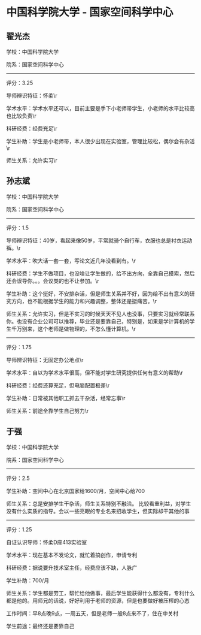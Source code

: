 # 中国科学院大学 - 国家空间科学中心

## 翟光杰

学校：中国科学院大学

院系：国家空间科学中心

* * *

评分：3.25

导师辨识特征：怀柔\r

学术水平：学术水平还可以，目前主要是手下小老师带学生，小老师的水平比较高也比较负责\r

科研经费：经费充足\r

学生补助：学生是小老师带，本人很少出现在实验室，管理比较松，偶尔会有杂活\r

师生关系：允许实习\r

## 孙志斌

学校：中国科学院大学

院系：国家空间科学中心

* * *

评分：1.5

导师辨识特征：40岁，看起来像50岁，平常就骑个自行车，衣服也总是衬衣运动裤。\r

学术水平：吹大话一套一套，写论文近几年没看到有。\r

科研经费：学生不做项目，也没啥让学生做的，给不出方向，全靠自己摸索，然后还会误导你。。。会议类的也不让参加。\r

学生补助：这个挺好，不安排杂活，但是师生关系并不好，因为给不出有意义的研究方向，也不能根据学生的能力和兴趣调整，整体还是挺痛苦。\r

师生关系：允许实习，但是不实习的时候天天不见人也没事，只要实习就经常联系你。也没有企业公司可以推荐，毕业还是要靠自己，特别是，如果是学计算机的学生千万别来，这个老师是做物理的，不怎么懂计算机。\r

* * *

评分：1.75

导师辨识特征：无固定办公地点\r

学术水平：自以为学术水平很高，但不能对学生研究提供任何有意义的帮助\r

科研经费：经费还算充足，但电脑配置极差\r

学生补助：日常被其他职工抓去干杂活，经常忘事\r

师生关系：前途全靠学生自己努力\r

## 于强

学校：中国科学院大学

院系：国家空间科学中心

* * *

评分：2.5

学生补助：空间中心在北京国家给1600/月，空间中心给700

师生关系：总是安排学生干杂活，师生关系特别不融洽。
比较看重利益，对学生没有什么实质的指导。会以一些亮眼的专业名来招收学生，但实际却干其他的事

* * *

评分：1.25

自证认识导师：怀柔D座413实验室

学术水平：现在基本不发论文，就忙着搞创作，申请专利

科研经费：据说要升技术室主任，经费应该不缺，人脉广

学生补助：700/月

师生关系：学生都是劳工，帮忙给他做事，最后学生能获得什么都没有，专利什么都是他的。用师兄的话说，好好利用于老师的资源，但是也要做好被压榨的心态

工作时间：早8点晚9点，一周五天，但是老师一般8点来不了，住在中关村

学生前途：最终还是要靠自己